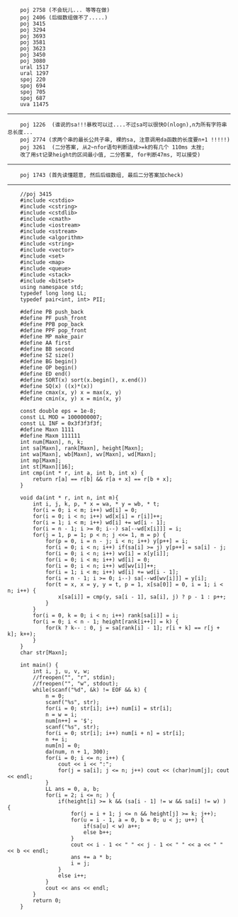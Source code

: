 

 
		poj 2758 (不会玩儿... 等等在做) 
		poj 2406 (后缀数组做不了.....)
		poj 3415  
		poj 3294   
		poj 3693  
		poj 3581  
		poj 3623  
		poj 3450  
		poj 3080  
		ural 1517  
		ural 1297  
		spoj 220  
		spoj 694  
		spoj 705  
		spoj 687  
		uva 11475  

 
-----------------------------------------


		
		poj 1226  (谁说的sa!!!暴枚可以过....不过sa可以很快O(nlogn),n为所有字符串总长度...
		poj 2774 (求两个串的最长公共子串, 裸的sa, 注意调用da函数的长度要n+1 !!!!!) 
		poj 3261  (二分答案, 从2~nfor语句判断连续>=k的有几个 110ms 太挫;
		改了用st记录height的区间最小值, 二分答案, for判断47ms, 可以接受)
		



-----------------------------------------


		 
		poj 1743 (首先读懂题意, 然后后缀数组, 最后二分答案加check)


------------------------------------------

		//poj 3415
		#include <cstdio>
		#include <cstring>
		#include <cstdlib>
		#include <cmath>
		#include <iostream>
		#include <sstream>
		#include <algorithm>
		#include <string>
		#include <vector>
		#include <set>
		#include <map>
		#include <queue>
		#include <stack>
		#include <bitset>
		using namespace std;
		typedef long long LL;
		typedef pair<int, int> PII;
		 
		#define PB push_back
		#define PF push_front
		#define PPB pop_back
		#define PPF pop_front
		#define MP make_pair
		#define AA first
		#define BB second
		#define SZ size()
		#define BG begin()
		#define OP begin()
		#define ED end()
		#define SORT(x) sort(x.begin(), x.end())
		#define SQ(x) ((x)*(x))
		#define cmax(x, y) x = max(x, y)
		#define cmin(x, y) x = min(x, y)
		 
		const double eps = 1e-8;
		const LL MOD = 1000000007;
		const LL INF = 0x3f3f3f3f;
		#define Maxn 1111
		#define Maxm 111111
		int num[Maxn], n, k;
		int sa[Maxn], rank[Maxn], height[Maxn];
		int wa[Maxn], wb[Maxn], wv[Maxn], wd[Maxn];
		int mp[Maxm];
		int st[Maxn][16];
		int cmp(int * r, int a, int b, int x) {
		    return r[a] == r[b] && r[a + x] == r[b + x];
		}
		
		void da(int * r, int n, int m){
		    int i, j, k, p, * x = wa, * y = wb, * t;
		    for(i = 0; i < m; i++) wd[i] = 0;
		    for(i = 0; i < n; i++) wd[x[i] = r[i]]++;
		    for(i = 1; i < m; i++) wd[i] += wd[i - 1];
		    for(i = n - 1; i >= 0; i--) sa[--wd[x[i]]] = i;
		    for(j = 1, p = 1; p < n; j <<= 1, m = p) {
		        for(p = 0, i = n - j; i < n; i++) y[p++] = i;
		        for(i = 0; i < n; i++) if(sa[i] >= j) y[p++] = sa[i] - j;
		        for(i = 0; i < n; i++) wv[i] = x[y[i]];
		        for(i = 0; i < m; i++) wd[i] = 0;
		        for(i = 0; i < n; i++) wd[wv[i]]++;
		        for(i = 1; i < m; i++) wd[i] += wd[i - 1];
		        for(i = n - 1; i >= 0; i--) sa[--wd[wv[i]]] = y[i];
		        for(t = x, x = y, y = t, p = 1, x[sa[0]] = 0, i = 1; i < n; i++) {
		            x[sa[i]] = cmp(y, sa[i - 1], sa[i], j) ? p - 1 : p++;
		        }
		    }
		    for(i = 0, k = 0; i < n; i++) rank[sa[i]] = i;
		    for(i = 0; i < n - 1; height[rank[i++]] = k) {
		        for(k ? k-- : 0, j = sa[rank[i] - 1]; r[i + k] == r[j + k]; k++);
		    }
		}
		char str[Maxn];
		
		int main() {
		    int i, j, u, v, w;
		    //freopen("", "r", stdin);
		    //freopen("", "w", stdout);
		    while(scanf("%d", &k) != EOF && k) {
		        n = 0;
		        scanf("%s", str);
		        for(i = 0; str[i]; i++) num[i] = str[i];
		        n = w = i;
		        num[n++] = '$';
		        scanf("%s", str);
		        for(i = 0; str[i]; i++) num[i + n] = str[i];
		        n += i;
		        num[n] = 0;
		        da(num, n + 1, 300);
		        for(i = 0; i <= n; i++) {
		            cout << i << ":";
		            for(j = sa[i]; j <= n; j++) cout << (char)num[j]; cout << endl;
		        }
		        LL ans = 0, a, b;
		        for(i = 2; i <= n; ) {
		            if(height[i] >= k && (sa[i - 1] != w && sa[i] != w) ) {
		                for(j = i + 1; j <= n && height[j] >= k; j++);
		                for(u = i - 1, a = 0, b = 0; u < j; u++) {
		                    if(sa[u] < w) a++;
		                    else b++;
		                }
		                cout << i - 1 << " " << j - 1 << " " << a << " " << b << endl;
		                ans += a * b;
		                i = j;
		            }
		            else i++;
		        }
		        cout << ans << endl;
		    }
		    return 0;
		}
		
